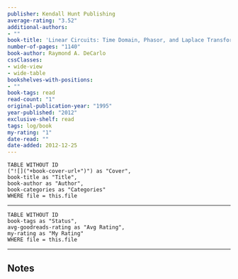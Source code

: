 ```yaml
---
publisher: Kendall Hunt Publishing
average-rating: "3.52"
additional-authors:
- ""
book-title: 'Linear Circuits: Time Domain, Phasor, and Laplace Transform Approaches'
number-of-pages: "1140"
book-author: Raymond A. DeCarlo
cssClasses:
- wide-view
- wide-table
bookshelves-with-positions:
- ""
book-tags: read
read-count: "1"
original-publication-year: "1995"
year-published: "2012"
exclusive-shelf: read
tags: log/book
my-rating: "1"
date-read: ""
date-added: 2012-12-25
---
```


```dataview
TABLE WITHOUT ID
("![]("+book-cover-url+")") as "Cover",
book-title as "Title",
book-author as "Author",
book-categories as "Categories"
WHERE file = this.file
```
---
```dataview
TABLE WITHOUT ID
book-tags as "Status",
avg-goodreads-rating as "Avg Rating",
my-rating as "My Rating"
WHERE file = this.file
```
---
## Notes


